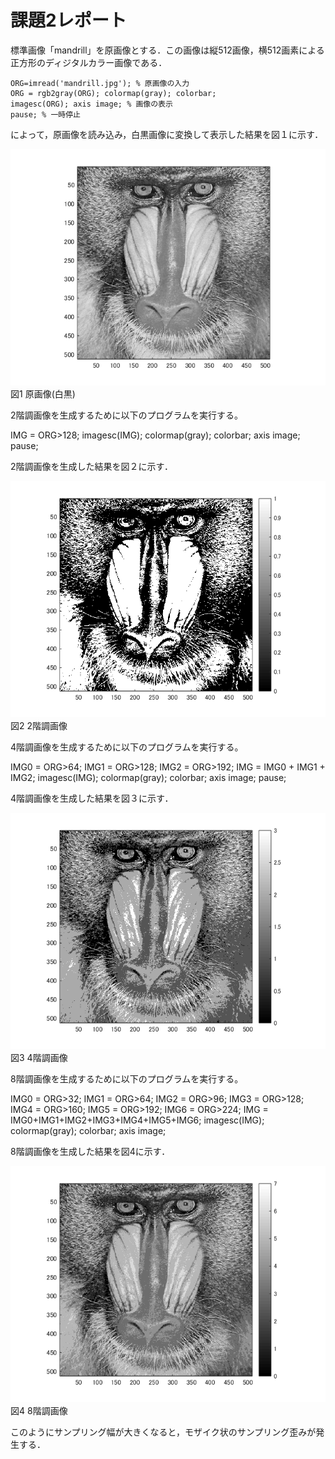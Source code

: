 # 課題2レポート

標準画像「mandrill」を原画像とする．この画像は縦512画像，横512画素による正方形のディジタルカラー画像である．
```
ORG=imread('mandrill.jpg'); % 原画像の入力
ORG = rgb2gray(ORG); colormap(gray); colorbar;
imagesc(ORG); axis image; % 画像の表示
pause; % 一時停止
```
によって，原画像を読み込み，白黒画像に変換して表示した結果を図１に示す．

![原画像](https://github.com/juntdu/lecture_image_processing/blob/master/image/kadai2/kadai2_1.png)  
図1 原画像(白黒)

2階調画像を生成するために以下のプログラムを実行する。

IMG = ORG>128;
imagesc(IMG); colormap(gray); colorbar;  axis image;
pause;

2階調画像を生成した結果を図２に示す．

![原画像](https://github.com/juntdu/lecture_image_processing/blob/master/image/kadai2/kadai2_2.png)  
図2 2階調画像

4階調画像を生成するために以下のプログラムを実行する。

IMG0 = ORG>64;
IMG1 = ORG>128;
IMG2 = ORG>192;
IMG = IMG0 + IMG1 + IMG2;
imagesc(IMG); colormap(gray); colorbar;  axis image;
pause;

4階調画像を生成した結果を図３に示す．

![原画像](https://github.com/juntdu/lecture_image_processing/blob/master/image/kadai2/kadai2_3.png)  
図3 4階調画像

8階調画像を生成するために以下のプログラムを実行する。

IMG0 = ORG>32;
IMG1 = ORG>64;
IMG2 = ORG>96;
IMG3 = ORG>128;
IMG4 = ORG>160;
IMG5 = ORG>192;
IMG6 = ORG>224;
IMG = IMG0+IMG1+IMG2+IMG3+IMG4+IMG5+IMG6;
imagesc(IMG); colormap(gray); colorbar; axis image;

8階調画像を生成した結果を図4に示す．

![原画像](https://github.com/juntdu/lecture_image_processing/blob/master/image/kadai2/kadai2_4.png)  
図4 8階調画像

このようにサンプリング幅が大きくなると，モザイク状のサンプリング歪みが発生する．
